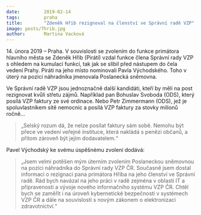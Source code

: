 ```yaml
---
date:         2019-02-14
tags:         praha
title:        "Zdeněk Hřib rezignoval na členství ve Správní radě VZP"
image: posts/7hrib.jpg
author:       Martina Vacková
---
```


14. února 2019 – Praha. V souvislosti se zvolením do funkce primátora hlavního města se Zdeněk Hřib (Piráti) vzdal funkce člena Správní rady VZP s ohledem na kumulaci funkcí, tak jak se slíbil před nástupem do čela vedení Prahy. Piráti na jeho místo nominovali Pavla Východského. Toho v úterý na pozici náhradníka jmenovala Poslanecká sněmovna.

Ve Správní radě VZP jsou jednoznačně další kandidáti, kteří by měli na post rezignovat kvůli střetu zájmů. Například pan Bohuslav Svoboda (ODS), který posílá VZP faktury ze své ordinace. Nebo Petr Zimmermann (ODS), jež je spoluvlastníkem sítě nemocnic a posílá VZP faktury za stovky milionů ročně… 

> „Selský rozum dá, že nelze posílat faktury sám sobě. Nemohu být přece ve vedení veřejné instituce, která nakládá s penězi občanů, a přitom zároveň být jejím dodavatelem.“ 

Pavel Východský ke svému úspěšnému zvolení dodává: 

> „Jsem velmi potěšen mým úterním zvolením Poslaneckou sněmovnou na pozici náhradníka do Správní rady VZP ČR. Současně jsem dostal informaci o rezignaci pana primátora Hřiba na jeho členství ve Správní radě. Rád bych navázal na jeho práci v radě zejména v oblasti IT a připravenosti a vývoje nového informačního systému VZP ČR. Chtěl bych se zaměřit i na úroveň kybernetické bezpečnosti v systémech VZP ČR a dále na souvislosti s novým zákonem o elektronizaci zdravotnictví.“

